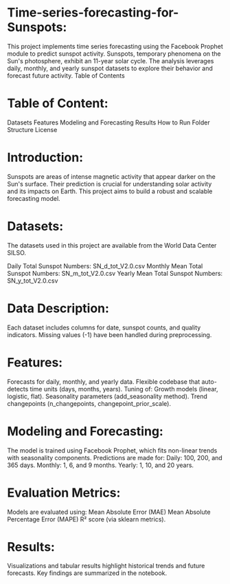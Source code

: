 # Time-series-forecasting-for-Sunspots:
This project implements time series forecasting using the Facebook Prophet module to predict sunspot activity. Sunspots, temporary phenomena on the Sun's photosphere, exhibit an 11-year solar cycle. The analysis leverages daily, monthly, and yearly sunspot datasets to explore their behavior and forecast future activity.
Table of Contents

# Table of Content:
Datasets
Features
Modeling and Forecasting
Results
How to Run
Folder Structure
License

# Introduction:
Sunspots are areas of intense magnetic activity that appear darker on the Sun's surface. Their prediction is crucial for understanding solar activity and its impacts on Earth. This project aims to build a robust and scalable forecasting model.

# Datasets:
The datasets used in this project are available from the World Data Center SILSO.

Daily Total Sunspot Numbers: SN_d_tot_V2.0.csv
Monthly Mean Total Sunspot Numbers: SN_m_tot_V2.0.csv
Yearly Mean Total Sunspot Numbers: SN_y_tot_V2.0.csv

# Data Description:
Each dataset includes columns for date, sunspot counts, and quality indicators.
Missing values (-1) have been handled during preprocessing.

# Features:
Forecasts for daily, monthly, and yearly data.
Flexible codebase that auto-detects time units (days, months, years).
Tuning of:
    Growth models (linear, logistic, flat).
    Seasonality parameters (add_seasonality method).
    Trend changepoints (n_changepoints, changepoint_prior_scale).

# Modeling and Forecasting:
The model is trained using Facebook Prophet, which fits non-linear trends with seasonality components. Predictions are made for:
Daily: 100, 200, and 365 days.
Monthly: 1, 6, and 9 months.
Yearly: 1, 10, and 20 years.

# Evaluation Metrics:
Models are evaluated using:
Mean Absolute Error (MAE)
Mean Absolute Percentage Error (MAPE)
R² score (via sklearn metrics).

# Results:
Visualizations and tabular results highlight historical trends and future forecasts. Key findings are summarized in the notebook.
